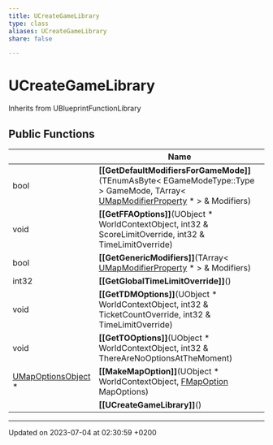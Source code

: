 ```yaml
---
title: UCreateGameLibrary
type: class
aliases: UCreateGameLibrary
share: false

---
```


# UCreateGameLibrary





Inherits from UBlueprintFunctionLibrary

## Public Functions

|                | Name           |
| -------------- | -------------- |
| bool | **[[GetDefaultModifiersForGameMode]]**(TEnumAsByte< EGameModeType::Type > GameMode, TArray< [UMapModifierProperty](/docs/SDK/Source/Classes/classUMapModifierProperty.md) * > & Modifiers) |
| void | **[[GetFFAOptions]]**(UObject * WorldContextObject, int32 & ScoreLimitOverride, int32 & TimeLimitOverride) |
| bool | **[[GetGenericModifiers]]**(TArray< [UMapModifierProperty](/docs/SDK/Source/Classes/classUMapModifierProperty.md) * > & Modifiers) |
| int32 | **[[GetGlobalTimeLimitOverride]]**() |
| void | **[[GetTDMOptions]]**(UObject * WorldContextObject, int32 & TicketCountOverride, int32 & TimeLimitOverride) |
| void | **[[GetTOOptions]]**(UObject * WorldContextObject, int32 & ThereAreNoOptionsAtTheMoment) |
| [UMapOptionsObject](/docs/SDK/Source/Classes/classUMapOptionsObject.md) * | **[[MakeMapOption]]**(UObject * WorldContextObject, [FMapOption](/docs/SDK/Source/Classes/structFMapOption.md) MapOptions) |
| | **[[UCreateGameLibrary]]**() |

-------------------------------

Updated on 2023-07-04 at 02:30:59 +0200
